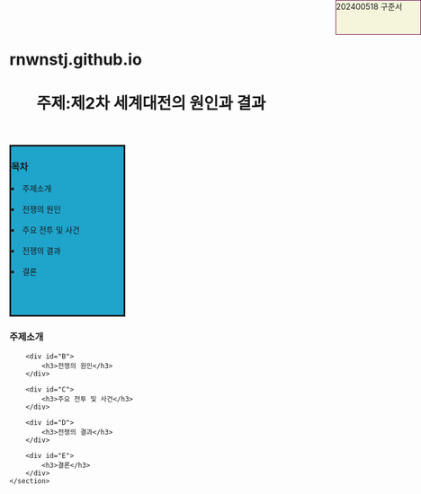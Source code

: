 # rnwnstj.github.io
<!DOCTYPE html>
<html lang="en">
<head>
    <meta charset="UTF-8">
    <meta name="viewport" content="width=device-width, initial-scale=1.0">
    <title>Document</title>
        <style>
        #name{
            width: 150px;
            height: 60px;
            border: 1px solid #715;
            background-color: beige;
            display: inline-block;
            position: fixed;
            position: absolute;;
            top:0%;
            right: 0%;
        }
        nav{
            width:200px;
            height:300px;
            border-style:solid;
            border-width: 3px;
            background-color: rgb(31, 164, 204);
            display:inline-block;        
        }       
    </style>
</head>
<body>
    <div id="name">202400518 구준서</div>
    <header><h1>주제:제2차 세계대전의 원인과 결과</h1></header>
    <nav>
        <h3>목차</h3>
        <li>주제소개</li> <br>
        <li>전쟁의 원인</li><br>
        <li>주요 전투 및 사건</li><br>
        <li>전쟁의 결과</li><br>
        <li>결론</li>
    </nav> 
    <section>
        <div id="A">
            <h3>주제소개</h3>
        </div>

        <div id="B">
            <h3>전쟁의 원인</h3>
        </div>

        <div id="C">
            <h3>주요 전투 및 사건</h3>
        </div>

        <div id="D">
            <h3>전쟁의 결과</h3>
        </div>

        <div id="E">
            <h3>결론</h3>
        </div>
    </section>
</body>
</html>
